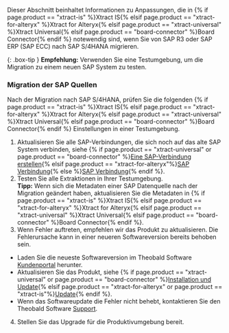 Dieser Abschnitt beinhaltet Informationen zu Anpassungen, die in {% if page.product == "xtract-is" %}Xtract IS{% elsif page.product == "xtract-for-alteryx" %}Xtract for Alteryx{% elsif page.product == "xtract-universal" %}Xtract Universal{% elsif page.product == "board-connector" %}Board Connector{% endif %} notewendig sind, wenn Sie von SAP R3 oder SAP ERP (SAP ECC) nach SAP S/4HANA migrieren.

{: .box-tip }
**Empfehlung:** Verwenden Sie eine Testumgebung, um die Migration zu einem neuen SAP System zu testen. 

### Migration der SAP Quellen

Nach der Migration nach SAP S/4HANA, prüfen Sie die folgenden {% if page.product == "xtract-is" %}Xtract IS{% elsif page.product == "xtract-for-alteryx" %}Xtract for Alteryx{% elsif page.product == "xtract-universal" %}Xtract Universal{% elsif page.product == "board-connector" %}Board Connector{% endif %} Einstellungen in einer Testumgebung.

1. Aktualisieren Sie alle SAP-Verbindungen, die sich noch auf das alte SAP System verbinden, siehe {% if page.product == "xtract-universal" or page.product == "board-connector" %}[Eine SAP-Verbindung erstellen](../erste-schritte/sap-verbindungen-anlegen){% elsif page.product == "xtract-for-alteryx"%}[SAP Verbindung](../sap-verbindungen-anlegen){% else %}[SAP Verbindung](../sap-verbindung){% endif %}.
2. Testen Sie alle Extraktionen in Ihrer Testumgebung.<br>
**Tipp:** Wenn sich die Metadaten einer SAP Datenquelle nach der Migration geändert haben, aktualisieren Sie die Metadaten in {% if page.product == "xtract-is" %}Xtract IS{% elsif page.product == "xtract-for-alteryx" %}Xtract for Alteryx{% elsif page.product == "xtract-universal" %}Xtract Universal{% elsif page.product == "board-connector" %}Board Connector{% endif %}.
3. Wenn Fehler auftreten, empfehlen wir das Produkt zu aktualisieren. Die Fehlerursache kann in einer neueren Softwareversion bereits behoben sein.
- Laden Sie die neueste Softwareversion im Theobald Software [Kundenportal](https://my.theobald-software.com/) herunter.
- Aktualisieren Sie das Produkt, siehe {% if page.product == "xtract-universal" or page.product == "board-connector" %}[Installation und Update](./installation-und-update){% elsif page.product == "xtract-for-alteryx" or page.product == "xtract-is"%}[Update](./update){% endif %}.
- Wenn das Softwareupdate die Fehler nicht behebt, kontaktieren Sie den Theobald Software [Support](https://support.theobald-software.com/helpdesk).
4. Stellen Sie das Upgrade für die Produktivumgebung bereit.

